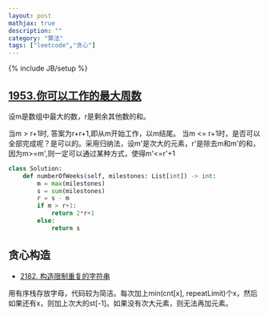 ```yaml
---
layout: post
mathjax: true
description: ""
category: "算法"
tags: ["leetcode","贪心"]
---
```

{% include JB/setup %}

## [1953.你可以工作的最大周数](https://leetcode.cn/problems/maximum-number-of-weeks-for-which-you-can-work/description/?envType=daily-question&envId=2024-05-16)

设m是数组中最大的数，r是剩余其他数的和。

当m > r+1时, 答案为r+r+1,即从m开始工作，以m结尾。
当m <= r+1时，是否可以全部完成呢？是可以的。采用归纳法，设m'是次大的元素，r'是除去m和m'的和，因为m>=m',则一定可以通过某种方式，使得m'<=r'+1

```py
class Solution:
    def numberOfWeeks(self, milestones: List[int]) -> int:
        m = max(milestones)
        s = sum(milestones)
        r = s - m
        if m > r+1:
            return 2*r+1
        else:
            return s
```

## 贪心构造

- [2182. 构造限制重复的字符串](https://leetcode.cn/problems/construct-string-with-repeat-limit/description/)

用有序栈存放字母，代码较为简洁。每次加上min(cnt[x], repeatLimit)个x，然后如果还有x，则加上次大的st[-1]。如果没有次大元素，则无法再加元素。